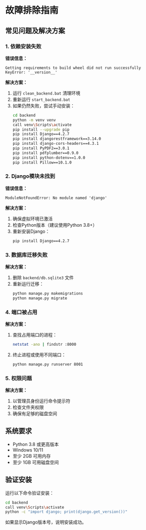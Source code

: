 # 故障排除指南

## 常见问题及解决方案

### 1. 依赖安装失败

**错误信息：**
```
Getting requirements to build wheel did not run successfully
KeyError: '__version__'
```

**解决方案：**
1. 运行 `clean_backend.bat` 清理环境
2. 重新运行 `start_backend.bat`
3. 如果仍然失败，尝试手动安装：
   ```bash
   cd backend
   python -m venv venv
   call venv\Scripts\activate
   pip install --upgrade pip
   pip install Django==4.2.7
   pip install djangorestframework==3.14.0
   pip install django-cors-headers==4.3.1
   pip install PyPDF2==3.0.1
   pip install pdfplumber==0.9.0
   pip install python-dotenv==1.0.0
   pip install Pillow==10.1.0
   ```

### 2. Django模块未找到

**错误信息：**
```
ModuleNotFoundError: No module named 'django'
```

**解决方案：**
1. 确保虚拟环境已激活
2. 检查Python版本（建议使用Python 3.8+）
3. 重新安装Django：
   ```bash
   pip install Django==4.2.7
   ```

### 3. 数据库迁移失败

**解决方案：**
1. 删除 `backend/db.sqlite3` 文件
2. 重新运行迁移：
   ```bash
   python manage.py makemigrations
   python manage.py migrate
   ```

### 4. 端口被占用

**解决方案：**
1. 查找占用端口的进程：
   ```bash
   netstat -ano | findstr :8000
   ```
2. 终止进程或使用不同端口：
   ```bash
   python manage.py runserver 8001
   ```

### 5. 权限问题

**解决方案：**
1. 以管理员身份运行命令提示符
2. 检查文件夹权限
3. 确保有足够的磁盘空间

## 系统要求

- Python 3.8 或更高版本
- Windows 10/11
- 至少 2GB 可用内存
- 至少 1GB 可用磁盘空间

## 验证安装

运行以下命令验证安装：
```bash
cd backend
call venv\Scripts\activate
python -c "import django; print(django.get_version())"
```

如果显示Django版本号，说明安装成功。 